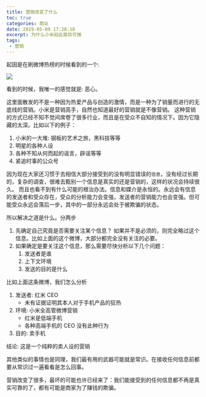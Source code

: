 ```yaml
---
title: 营销改变了什么
toc: true
categories: 商业
date: 2019-05-09 17:28:18
excerpt: 为什么小米如此面目可憎
tags:
 - 营销
---
```


起因是在刷微博热榜的时候看到的一个:

![](/images/marketing/fuck-redmi.png)


看到的时候，我唯一的感觉就是: 恶心。

这里面散发的不是一种因为热爱产品与创造的激情，而是一种为了销量而进行的无底线的营销。小米是营销高手，自然也知道最好的营销就是不像营销。
这种营销的方式已经不知不觉间席卷了很多行业，而且是在受众不自知的情况下。因为它隐藏的太深。比如以下的例子：

1. 小米的一大堆: 钢板的艺术之旅，黑科技等等
2. 明星的各种人设
3. 各种不知从何而起的谣言，辟谣等等
4. 紧追时事的公众号

因为现在大家还习惯于去相信大部分接受到的没有明显错误的`信息`，没有经过长期的，复杂的调查，很难去甄别一个信息是真实的还是营销的，这样的状况会持续很久。
而且也看不到有什么可能的根治办法。信息和媒介是永恒的。永远会有信息的发送者和受众存在，受众的分析能力会变强，发送者的营销能力也会变强。但可能受众永远会落后一步，其中的一部分永远会处于被欺骗的状态。

所以解决之道是什么。分两步

1. 先确定自己究竟是否需要关注某个信息？ 如果并不是必须的，则完全略过这个信息。比如上面的这个微博，大部分都完全没有关注的必要。
2. 如果确定是要关注这个信息，那么需要尽快分析以下几个问题：
   1. 发送者是谁
   2. 上下文环境
   3. 发送的目的是什么


比如上面这条微博，我们怎么分析

1. 发送者: 红米 CEO
   * 未有证据证明其本人对于手机产品的狂热
2. 环境: 小米全高管微博营销
   * 红米是低端手机
   * 各种高端手机的 CEO 没有此种行为
3. 目的: 卖手机

结论: 这是一个纯粹的卖人设的营销

其他类似的事情也是同理，我们最有用的武器可能就是常识。在接收任何信息前都要从常识过一遍看看是怎么回事。

营销改变了很多，最坏的可能也许已经来了：我们能接受到的任何信息都不再是真实可靠的了，都有可能是商家为了赚钱的欺骗。



